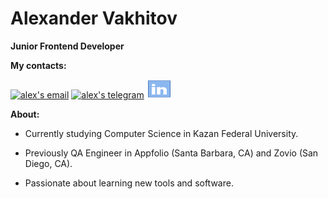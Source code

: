 # Alexander Vakhitov

**Junior Frontend Developer**

**My contacts:**

  <p>
    <a href="mailto:vakhitovalex@gmail.com" target="_blank"
      ><img
        src="https://upload.wikimedia.org/wikipedia/commons/7/7e/Gmail_icon_%282020%29.svg"
        alt="alex's email"
        height="30"
        width="40"
    /></a>
    <a href="https://t.me/vakhal" target="_blank"
      ><img
        src="https://upload.wikimedia.org/wikipedia/commons/8/82/Telegram_logo.svg"
        alt="alex's telegram"
        height="30"
        width="40"
    /></a>
    <a href="https://linkedin.com/in/alex-vakhitov" target="_blank"
      ><img
        src="./icons8-linkedin.svg"
        alt="alex's linkedin page"
        height="30"
        width="40"
    /></a>
  </p>

**About:**

- Currently studying Computer Science in Kazan Federal University.

- Previously QA Engineer in Appfolio (Santa Barbara, CA) and Zovio (San Diego, CA).

- Passionate about learning new tools and software.
